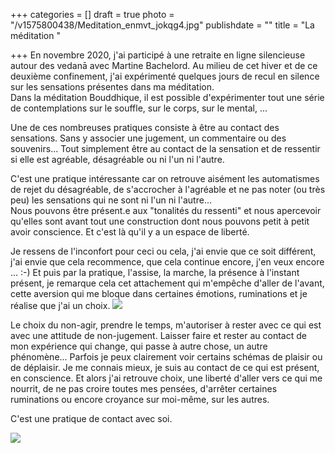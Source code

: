 +++
categories = []
draft = true
photo = "/v1575800438/Meditation_enmvt_jokqg4.jpg"
publishdate = ""
title = "La méditation "

+++
En novembre 2020, j'ai participé à une retraite en ligne silencieuse autour des vedanā avec Martine Bachelord. Au milieu de cet hiver et de ce deuxième confinement, j'ai expérimenté quelques jours de recul en silence sur les sensations présentes dans ma méditation.  
Dans la méditation Bouddhique, il est possible d'expérimenter tout une série de contemplations sur le souffle, sur le corps, sur le mental, ... 

Une de ces nombreuses pratiques consiste à être au contact des sensations. Sans y associer une jugement, un commentaire ou des souvenirs... Tout simplement être au contact de la sensation et de ressentir si elle est agréable, désagréable ou ni l'un ni l'autre.

C'est une pratique intéressante car on retrouve aisément les automatismes de rejet du désagréable, de s'accrocher à l'agréable et ne pas noter (ou très peu) les sensations qui ne sont ni l'un ni l'autre...  
Nous pouvons être présent.e aux "tonalités du ressenti" et nous apercevoir qu'elles sont avant tout une construction dont nous pouvons petit à petit avoir conscience. Et c'est là qu'il y a un espace de liberté. 

Je ressens de l'inconfort pour ceci ou cela, j'ai envie que ce soit différent, j'ai envie que cela recommence, que cela continue encore, j'en veux encore ... :-) Et puis par la pratique, l'assise, la marche, la présence à l'instant présent, je remarque cela cet attachement qui m'empêche d'aller de l'avant, cette aversion qui me bloque dans certaines émotions, ruminations et je réalise que j'ai un choix. ![](https://res.cloudinary.com/dqu7lbbhg/image/upload/c_scale,dpr_auto,q_70,w_680,f_auto/v1655308506/mouaadh-tobok-sVHwLQwT8Kk-unsplash_lfezrt.jpg)

Le choix du non-agir, prendre le temps, m'autoriser à rester avec ce qui est avec une attitude de non-jugement. Laisser faire et rester au contact de mon expérience qui change, qui passe à autre chose, un autre phénomène... Parfois je peux clairement voir certains schémas de plaisir ou de déplaisir. Je me connais mieux, je suis au contact de ce qui est présent, en conscience. Et alors j'ai retrouve choix, une liberté d'aller vers ce qui me nourrit, de ne pas croire toutes mes pensées, d'arrêter certaines ruminations ou encore croyance sur moi-même, sur les autres. 

C'est une pratique de contact avec soi.

![](https://res.cloudinary.com/dqu7lbbhg/image/upload/c_scale,dpr_auto,q_70,w_680,f_auto/v1655308531/omid-armin-a5EbQpl-IHw-unsplash_nqpyuf.jpg)